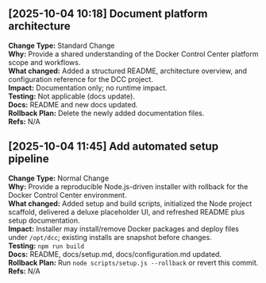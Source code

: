 ## [2025-10-04 10:18] Document platform architecture
**Change Type:** Standard Change  
**Why:** Provide a shared understanding of the Docker Control Center platform scope and workflows.  
**What changed:** Added a structured README, architecture overview, and configuration reference for the DCC project.  
**Impact:** Documentation only; no runtime impact.  
**Testing:** Not applicable (docs update).  
**Docs:** README and new docs updated.  
**Rollback Plan:** Delete the newly added documentation files.  
**Refs:** N/A

## [2025-10-04 11:45] Add automated setup pipeline
**Change Type:** Normal Change  
**Why:** Provide a reproducible Node.js-driven installer with rollback for the Docker Control Center environment.  
**What changed:** Added setup and build scripts, initialized the Node project scaffold, delivered a deluxe placeholder UI, and refreshed README plus setup documentation.  
**Impact:** Installer may install/remove Docker packages and deploy files under `/opt/dcc`; existing installs are snapshot before changes.  
**Testing:** `npm run build`  
**Docs:** README, docs/setup.md, docs/configuration.md updated.  
**Rollback Plan:** Run `node scripts/setup.js --rollback` or revert this commit.  
**Refs:** N/A
